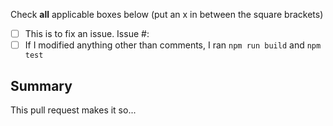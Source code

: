 Check **all** applicable boxes below (put an x in between the square brackets)

- [ ] This is to fix an issue. Issue #:
- [ ] If I modified anything other than comments, I ran `npm run build` and `npm test`

## Summary
This pull request makes it so...

